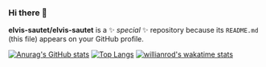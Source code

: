 ### Hi there 👋

**elvis-sautet/elvis-sautet** is a ✨ _special_ ✨ repository because its `README.md` (this file) appears on your GitHub profile.

[![Anurag's GitHub stats](https://github-readme-stats.vercel.app/api?username=elvis-sautet)](https://github.com/elvis-sautet/github-readme-stats&show_icons=true&theme=radical)
[![Top Langs](https://github-readme-stats.vercel.app/api/top-langs/?username=elvis-sautet&layout=compact)](https://github.com/anuraghazra/github-readme-stats)
[![willianrod's wakatime stats](https://github-readme-stats.vercel.app/api/wakatime?username=elvis-sautet)](https://github.com/anuraghazra/github-readme-stats)

